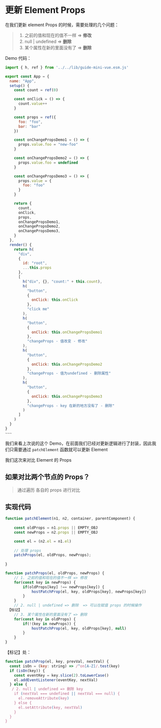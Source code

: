 # 更新 Element Props

在我们更新 element Props 的时候，需要处理的几个问题：

> 1. 之前的值和现在的值不一样 => **修改**
> 2. null | undefined => **删除**
> 3. 某个属性在新的里面没有了 => **删除**

Demo 代码：

~~~~js
import { h, ref } from '../../lib/guide-mini-vue.esm.js'

export const App = {
  name: "App",
  setup() {
    const count = ref(0)

    const onClick = () => {
      count.value++
    }

    const props = ref({
      foo: "foo",
      bar: "bar"
    })

    const onChangePropsDemo1 = () => {
      props.value.foo = "new-foo"
    }

    const onChangePropsDemo2 = () => {
      props.value.foo = undefined
    }

    const onChangePropsDemo3 = () => {
      props.value = {
        foo: "foo"
      }
    }

    return {
      count,
      onClick,
      props,
      onChangePropsDemo1,
      onChangePropsDemo2,
      onChangePropsDemo3,
    }
  },
  render() {
    return h(
      "div",
      {
        id: "root",
        ...this.props
      },
      [
        h("div", {}, "count:" + this.count),
        h(
          "button",
          {
            onClick: this.onClick
          },
          "click me"
        ),
        h(
          "button",
          {
            onClick: this.onChangePropsDemo1
          },
          "changeProps - 值改变 - 修改"
        ),
        h(
          "button",
          {
            onClick: this.onChangePropsDemo2
          },
          "changeProps - 值为undefined - 删除属性"
        ),
        h(
          "button",
          {
            onClick: this.onChangePropsDemo3
          },
          "changeProps - key 在新的地方没有了 - 删除"
        )
      ]
    )
  }
}
~~~
~~~~

我们来看上次说的这个 Demo，在前面我们已经对更新逻辑进行了封装，因此我们只需要通过 ``patchElement`` 函数就可以更新 Element

我们这次来对比 Element 的 Props

## 如果对比两个节点的 Props？

> 通过遍历 各自的 props 进行对比

## 实现代码

~~~ts
function patchElement(n1, n2, container, parentComponent) {
    
    const oldProps = n1.props || EMPTY_OBJ
    const newProps = n2.props || EMPTY_OBJ  

    const el = (n2.el = n1.el)
    
    // 处理 props
    patchProps(el, oldProps, newProps);
    
}

function patchProps(el, oldProps, newProps) {
    // 1. 之前的值和现在的值不一样 => 修改
    for(const key in newProps) {
        if(oldProps[key] !== newProps[key]) {
            hostPatchProp(el, key, oldProps[key], newProps[key])
        }
    }
    // 2. null | undefined => 删除  => 可以在赋值 props 的时候操作
 【标记】
    // 3. 某个属性在新的里面没有了 => 删除
    for(const key in oldProps) {
        if(!(key in newProps)) {
            hostPatchProp(el, key, oldProps[key], null)
        }
    }
}
~~~

【标记】处：

~~~js
function patchProp(el, key, prevVal, nextVal) {
  const isOn = (key: string) => /^on[A-Z]/.test(key)
  if (isOn(key)) {
    const eventKey = key.slice(2).toLowerCase()
    el.addEventListener(eventKey, nextVal)
  } else {
   / 2. null | undefined => 删除 key
    if (nextVal === undefined || nextVal === null) {
      el.removeAttribute(key)
    } else {
      el.setAttribute(key, nextVal)
    }
  }
}
~~~
